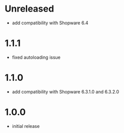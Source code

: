 # Unreleased

- add compatibility with Shopware 6.4

# 1.1.1

- fixed autoloading issue

# 1.1.0

- add compatibility with Shopware 6.3.1.0 and 6.3.2.0

# 1.0.0

- initial release
